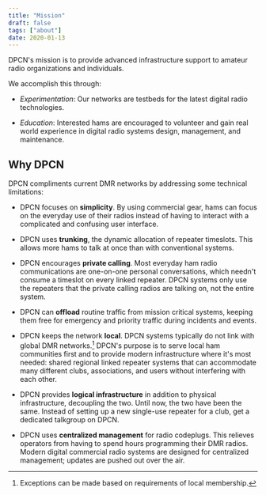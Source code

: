 ```yaml
---
title: "Mission"
draft: false
tags: ["about"]
date: 2020-01-13
---
```


DPCN's mission is to provide advanced infrastructure support to amateur radio organizations and individuals.

<!--more-->

We accomplish this through:

* *Experimentation*: Our networks are testbeds for the latest digital radio technologies.

* *Education*: Interested hams are encouraged to volunteer and gain real world experience in digital radio systems design, management, and maintenance.

## Why DPCN

DPCN compliments current DMR networks by addressing some technical limitations:

* DPCN focuses on **simplicity**. By using commercial gear, hams can focus on the everyday use of their radios instead of having to interact with a complicated and confusing user interface.

* DPCN uses **trunking**, the dynamic allocation of repeater timeslots. This allows more hams to talk at once than with conventional systems.

* DPCN encourages **private calling**. Most everyday ham radio communications are one-on-one personal conversations, which needn't consume a timeslot on every linked repeater. DPCN systems only use the repeaters that the private calling radios are talking on, not the entire system.

* DPCN can **offload** routine traffic from mission critical systems, keeping them free for emergency and priority traffic during incidents and events.

* DPCN keeps the network **local**. DPCN systems typically do not link with global DMR networks.[^1] DPCN's purpose is to serve local ham communities first and to provide modern infrastructure where it's most needed: shared regional linked repeater systems that can accommodate many different clubs, associations, and users without interfering with each other.

* DPCN provides **logical infrastructure** in addition to physical infrastructure, decoupling the two. Until now, the two have been the same. Instead of setting up a new single-use repeater for a club, get a dedicated talkgroup on DPCN.

* DPCN uses **centralized management** for radio codeplugs. This relieves operators from having to spend hours programming their DMR radios. Modern digital commercial radio systems are designed for centralized management; updates are pushed out over the air.

[^1]: Exceptions can be made based on requirements of local membership.
